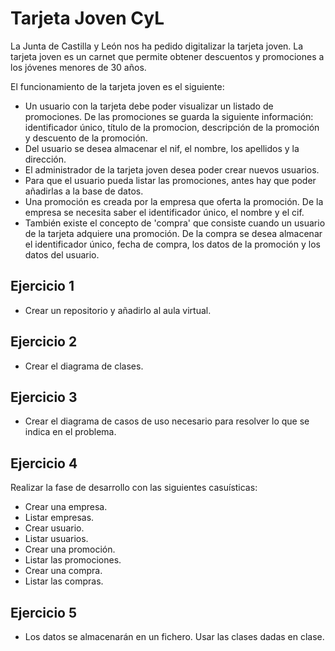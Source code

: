 # Tarjeta Joven CyL

La Junta de Castilla y León nos ha pedido digitalizar la tarjeta joven. La tarjeta joven es un carnet que permite
obtener descuentos y promociones a los jóvenes menores de 30 años.

El funcionamiento de la tarjeta joven es el siguiente:

- Un usuario con la tarjeta debe poder visualizar un listado de promociones. De las promociones se guarda la siguiente
  información: identificador único, título de la promocion, descripción de la promoción y descuento de la promoción.
- Del usuario se desea almacenar el nif, el nombre, los apellidos y la dirección.
- El administrador de la tarjeta joven desea poder crear nuevos usuarios.
- Para que el usuario pueda listar las promociones, antes hay que poder añadirlas a la base de datos.
- Una promoción es creada por la empresa que oferta la promoción. De la empresa se necesita saber el identificador
  único, el nombre y el cif.
- También existe el concepto de 'compra' que consiste cuando un usuario de la tarjeta adquiere una promoción. De la
  compra se desea almacenar el identificador único, fecha de compra, los datos de la promoción y los datos del usuario.

## Ejercicio 1
- Crear un repositorio y añadirlo al aula virtual.

## Ejercicio 2
- Crear el diagrama de clases.

## Ejercicio 3
- Crear el diagrama de casos de uso necesario para resolver lo que se indica en el problema.

## Ejercicio 4  
Realizar la fase de desarrollo con las siguientes casuísticas:
- Crear una empresa.
- Listar empresas.
- Crear usuario.
- Listar usuarios.
- Crear una promoción.
- Listar las promociones.
- Crear una compra.
- Listar las compras.

## Ejercicio 5
- Los datos se almacenarán en un fichero. Usar las clases dadas en clase. 